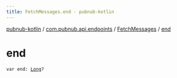 ```yaml
---
title: FetchMessages.end - pubnub-kotlin
---
```


[pubnub-kotlin](../../index.html) / [com.pubnub.api.endpoints](../index.html) / [FetchMessages](index.html) / [end](./end.html)

# end

`var end: `[`Long`](https://kotlinlang.org/api/latest/jvm/stdlib/kotlin/-long/index.html)`?`